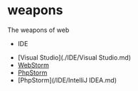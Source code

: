 # weapons
The weapons of web

- IDE
 + [Visual Studio](./IDE/Visual Studio.md)
 + [WebStorm](IDE/WebStorm.md)
 + [PhpStorm](/IDE/PhpStorm.md)
 + [PhpStorm](/IDE/IntelliJ IDEA.md)